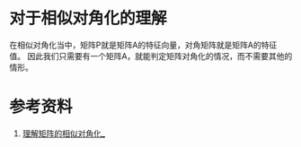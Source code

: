 
# 对于相似对角化的理解
在相似对角化当中，矩阵P就是矩阵A的特征向量，对角矩阵就是矩阵A的特征值。
因此我们只需要有一个矩阵A，就能判定矩阵对角化的情况，而不需要其他的情形。





# 参考资料
1. [理解矩阵的相似对角化_](https://zhuanlan.zhihu.com/p/138285148)

